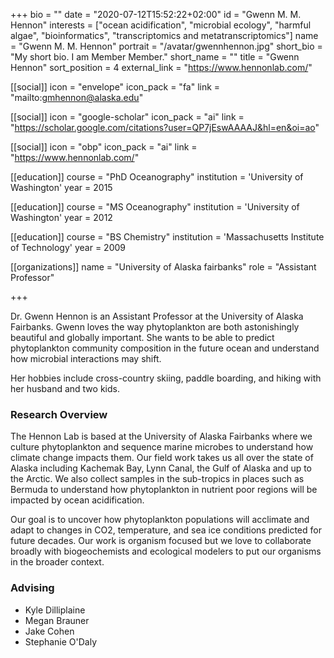 +++
bio = ""
date = "2020-07-12T15:52:22+02:00"
id = "Gwenn M. M. Hennon"
interests = ["ocean acidification", "microbial ecology", "harmful algae", "bioinformatics", "transcriptomics and metatranscriptomics"]
name = "Gwenn M. M. Hennon"
portrait = "/avatar/gwennhennon.jpg"
short_bio = "My short bio. I am Member Member."
short_name = ""
title = "Gwenn Hennon"
sort_position = 4
external_link = "https://www.hennonlab.com/"

[[social]]
    icon = "envelope"
    icon_pack = "fa"
    link = "mailto:gmhennon@alaska.edu"

[[social]]
    icon = "google-scholar"
    icon_pack = "ai"
    link = "https://scholar.google.com/citations?user=QP7jEswAAAAJ&hl=en&oi=ao"

[[social]]
    icon = "obp"
    icon_pack = "ai"
    link = "https://www.hennonlab.com/"

[[education]]
    course = "PhD Oceanography"
    institution = 'University of Washington'
    year = 2015

[[education]]
    course = "MS Oceanography"
    institution = 'University of Washington'
    year = 2012

[[education]]
    course = "BS Chemistry"
    institution = 'Massachusetts Institute of Technology'
    year = 2009

[[organizations]]
    name = "University of Alaska fairbanks"
    role = "Assistant Professor"

+++

Dr. Gwenn Hennon is an Assistant Professor at the University of Alaska Fairbanks. Gwenn loves the way phytoplankton are both astonishingly beautiful and globally important. She wants to be able to predict phytoplankton community composition in the future ocean and understand how microbial interactions may shift.

Her hobbies include cross-country skiing, paddle boarding, and hiking with her husband and two kids.

### Research Overview
The Hennon Lab is based at the University of Alaska Fairbanks where we culture phytoplankton and sequence marine microbes to understand how climate change impacts them. Our field work takes us all over the state of Alaska including Kachemak Bay, Lynn Canal, the Gulf of Alaska and up to the Arctic. We also collect samples in the sub-tropics in places such as Bermuda to understand how phytoplankton in nutrient poor regions will be impacted by ocean acidification.

Our goal is to uncover how phytoplankton populations will acclimate and adapt to changes in CO2, temperature, and sea ice conditions predicted for future decades. Our work is organism focused but we love to collaborate broadly with biogeochemists and ecological modelers to put our organisms in the broader context.

### Advising

- Kyle Dilliplaine
- Megan Brauner
- Jake Cohen
- Stephanie O'Daly

